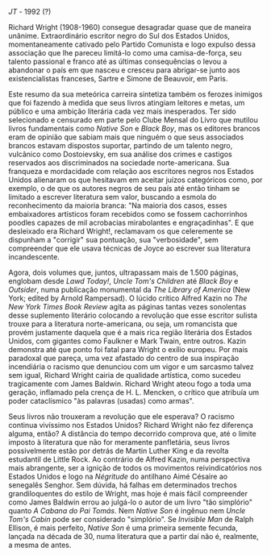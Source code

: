 
*JT* - 1992 (?)

Richard Wright (1908-1960) consegue desagradar quase que de maneira unânime. Extraordinário escritor negro do Sul dos Estados Unidos, momentaneamente cativado pelo Partido Comunista e logo expulso dessa associação que lhe pareceu limitá-lo como uma camisa-de-força, seu talento passional e franco até as últimas consequências o levou a abandonar o país em que nasceu e cresceu para abrigar-se junto aos existencialistas franceses, Sartre e Simone de Beauvoir, em Paris.

Este resumo da sua meteórica carreira sintetiza também os ferozes inimigos que foi fazendo à medida que seus livros atingiam leitores e metas, um público e uma ambição literária cada vez mais inesperados. Ter sido selecionado e censurado em parte pelo Clube Mensal do Livro que mutilou livros fundamentais como *Native Son* e *Black Boy*, mas os editores brancos eram de opinião que sabiam mais que ninguém o que seus associados brancos estavam dispostos suportar, partindo de um talento negro, vulcânico como Dostoievsky, em sua análise dos crimes e castigos reservados aos discriminados na sociedade norte-americana. Sua franqueza e mordacidade com relação aos escritores negros nos Estados Unidos alienaram os que hesitavam em aceitar juízos categóricos como, por exemplo, o de que os autores negros de seu país até então tinham se limitado a escrever literatura sem valor, buscando a esmola do reconhecimento da maioria branca: "Na maioria dos casos, esses embaixadores artísticos foram recebidos como se fossem cachorrinhos poodles capazes de mil acrobacias mirabolantes e engraçadinhas". E que desleixado era Richard Wright!, reclamavam os que celeremente se dispunham a "corrigir" sua pontuação, sua "verbosidade", sem compreender que ele usava técnicas de Joyce ao escrever sua literatura incandescente.

Agora, dois volumes que, juntos, ultrapassam mais de 1.500 páginas, englobam desde *Lawd Today!*, *Uncle Tom's Children* até *Black Boy* e *Outsider*, numa publicação monumental da *The Library of America* (New York; edited by Arnold Rampersad). O lúcido crítico Alfred Kazin no *The New York Times Book Review* agita as páginas tantas vezes sonolentas desse suplemento literário colocando a revolução que esse escritor sulista trouxe para a literatura norte-americana, ou seja, um romancista que provém justamente daquela que é a mais rica região literária dos Estados Unidos, com gigantes como Faulkner e Mark Twain, entre outros. Kazin demonstra até que ponto foi fatal para Wright o exílio europeu. Por mais paradoxal que pareça, uma vez afastado do centro de sua inspiração incendiária o racismo que denunciou com um vigor e um sarcasmo talvez sem igual, Richard Wright cairia de qualidade artística, como sucedeu tragicamente com James Baldwin. Richard Wright ateou fogo a toda uma geração, inflamado pela crença de H. L. Mencken, o crítico que atribuía um poder cataclísmico "às palavras (usadas) como armas".

Seus livros não trouxeram a revolução que ele esperava? O racismo continua vivíssimo nos Estados Unidos? Richard Wright não fez diferença alguma, então? A distância do tempo decorrido comprova que, até o limite imposto à literatura que não for meramente panfletária, seus livros possivelmente estão por detrás de Martin Luther King e da revolta estudantil de Little Rock. Ao contrário de Alfred Kazin, numa perspectiva mais abrangente, ser a ignição de todos os movimentos reivindicatórios nos Estados Unidos e logo na *Négritude* do antilhano Aimé Césaire ao senegalês Senghor. Sem dúvida, há falhas em determinados trechos grandiloquentes do estilo de Wright, mas hoje é mais fácil compreender como James Baldwin errou ao julgá-lo o autor de um livro "tão simplório" quanto *A Cabana do Pai Tomás*. Nem *Native Son* é ingênuo nem *Uncle Tom's Cabin* pode ser considerado "simplório". Se *Invisible Man* de Ralph Ellison, é mais perfeito, *Native Son* é uma primeira semente fecunda, lançada na década de 30, numa literatura que a partir daí não é, realmente, a mesma de antes.
